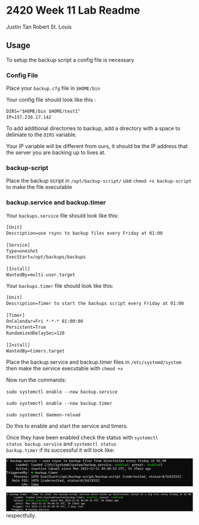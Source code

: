 # 2420 Week 11 Lab Readme
<p>Justin Tan 
Robert St. Louis</p>

## Usage
<p>To setup the backup script a config file is necessary</p>

### Config File
<p>
    Place your <code>backup.cfg</code> file in <code>$HOME/bin</code>
</p>
<p>
    Your config file should look like this :
</p>
<pre><code>DIRS="$HOME/bin $HOME/test1"
IP=157.230.17.142</code></pre>

<p>
To add additional directories to backup, add a directory with a space to deliniate to the <code>DIRS</code> variable. 
</p>

<p>
Your IP variable will be different from ours, it should be the IP address that the server you are backing up to lives at. 
</p>

### backup-script
<p>
    Place the backup script in <code>/opt/backup-script/</code>
    use <code>chmod +x backup-script</code> to make the file executable
</p>

### backup.service and backup.timer
<p>
    Your <code>backups.service</code> file should look like this:
</p>

<pre><code>[Unit]
Description=use rsync to backup files every Friday at 01:00

[Service]
Type=oneshot
ExecStart=/opt/backups/backups

[Install]
WantedBy=multi-user.target</code></pre>

<p>
    Your <code>backups.timer</code> file should look like this:
</p>

<pre><code>[Unit]
Description=Timer to start the backups script every Friday at 01:00

[Timer]
OnCalendar=Fri *-*-* 01:00:00
Persistent=True
RandomizedDelaySec=120

[Install]
WantedBy=timers.target</code></pre>
<p>
    Place the backup.service and backup.timer files in <code>/etc/systemd/system</code> then make the service executable with <code>chmod +x</code> 

Now run the commands: 

    
<code>sudo systemctl enable --now backup.service</code>
    
<code>sudo systemctl enable --now backup.timer</code>
    
<code>sudo systemctl daemon-reload</code>
    


Do this to enable and start the service and timers.

Once they have been enabled check the status with <code>systemctl status backup.service</code> and <code>systemctl status backup.timer</code> if its successful it will look like:

![backup service](/images-directory/service.png)

![backup service](/images-directory/timer.png)
respectfully.
</p>
